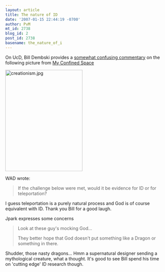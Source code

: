 ```yaml
---
layout: article
title: The nature of ID
date: '2007-01-15 22:44:19 -0700'
author: PvM
mt_id: 2738
blog_id: 2
post_id: 2738
basename: the_nature_of_i
---
```

On UcD, Bill Dembski provides a [somewhat confusing commentary](http://www.uncommondescent.com/archives/1958) on the following picture from [My Confined Space](http://www.myconfinedspace.com/2007/01/06/intelligent-design-zoo/)

[<img src="{{ site.baseurl }}/uploads/2007/creationism-thumb.jpg" alt="creationism.jpg" width="243" height="320" />](/uploads/2007/creationism.jpg)

WAD wrote:

> If the challenge below were met, would it be evidence for ID or for teleportation?

I guess teleportation is a purely natural process and God is of course equivalent with ID. Thank you Bill for a good laugh.

Jpark expresses some concerns

> Look at these guy's mocking God...
> 
> They better hope that God doesn't put something like a Dragon or something in there.

Shudder, those nasty dragons... Hmm a supernatural designer sending a mythological creature, what a thought.
It's good to see Bill spend his time on 'cutting edge' ID research though.
